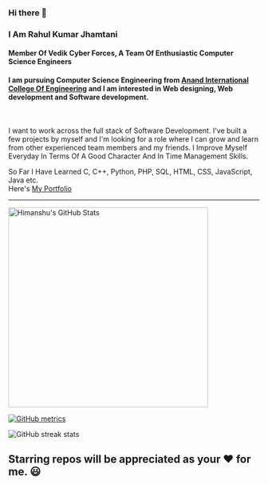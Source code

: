 ### Hi there 👋

### I Am Rahul Kumar Jhamtani

#### Member Of Vedik Cyber Forces, A Team Of Enthusiastic Computer Science Engineers 
#### I am pursuing Computer Science Engineering from <a href="https://anandice.ac.in">Anand International College Of Engineering</a> and I am interested in Web designing, Web development and Software development.

<br>

I want to work across the full stack of Software Development. I've built a few projects by myself and I'm looking for a role where I can grow and learn from other experienced team members and my friends.
I Improve Myself Everyday In Terms Of A Good Character And In Time Management Skills.
<br>

So Far I Have Learned C, C++, Python, PHP, SQL, HTML, CSS, JavaScript, Java etc.
<br>
Here's <a href="https://rahulkumarjhamtani.github.io/">My Portfolio</a>

<hr>

<a href="https://github.com/rahulkumarjhamtani/rahulkumarjhamtani"> 
        <img align="center" src="https://github-readme-stats.vercel.app/api?username=rahulkumarjhamtani&show_icons=true&line_height=27&count_private=true&title_color=ffffff&text_color=c9cacc&icon_color=2bbc8a&bg_color=1d1f21" alt="Himanshu's GitHub Stats" width="400" /> </a>

[![GitHub metrics](https://metrics.lecoq.io/rahulkumarjhamtani)](https://metrics.lecoq.io/rahulkumarjhamtani)  

![GitHub streak stats](https://github-readme-streak-stats.herokuapp.com/?user=rahulkumarjhamtani)  



<h2>Starring repos will be appreciated as your ❤️ for me. 😃 </h2> 
